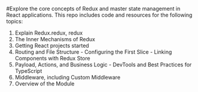 #Explore the core concepts of Redux and master state management in React applications. This repo includes code and resources for the following topics:

1. Explain Redux.redux, redux
2. The Inner Mechanisms of Redux
3. Getting React projects started
4. Routing and File Structure - Configuring the First Slice - Linking Components with Redux Store
5. Payload, Actions, and Business Logic - DevTools and Best Practices for TypeScript
6. Middleware, including Custom Middleware
7. Overview of the Module
